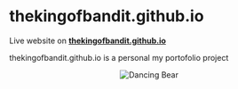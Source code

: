 # thekingofbandit.github.io
[thekingofbandit.github.io]: https://thekingofbandit.github.io
Live website on  **[thekingofbandit.github.io]**
<p align="left">
thekingofbandit.github.io is a personal my portofolio project
</p>
<p align="center">
<img src="https://thekingofbandit.github.io/images/dancing_bear.gif"  title="Dancing Bear">
</p>
